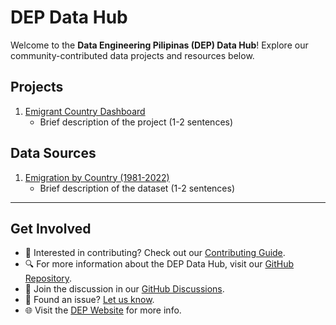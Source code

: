 # DEP Data Hub

Welcome to the **Data Engineering Pilipinas (DEP) Data Hub**! Explore our community-contributed data projects and resources below.

## Projects

1. [Emigrant Country Dashboard](projects/emigrant-country-dashboard.md)
   - Brief description of the project (1-2 sentences)

<!-- Add more projects here as they become available -->

## Data Sources

1. [Emigration by Country (1981-2022)](data-sources/Emigration-by-country-1981-2022.md)
   - Brief description of the dataset (1-2 sentences)

<!-- Add more data sources here as they become available -->

---

## Get Involved

- 🌟 Interested in contributing? Check out our [Contributing Guide](contributing.md).
- 🔍 For more information about the DEP Data Hub, visit our [GitHub Repository](https://github.com/link-to-your-repo).
- 💬 Join the discussion in our [GitHub Discussions](link-to-discussions).
- 🐛 Found an issue? [Let us know](link-to-issues).
- 🌐 Visit the [DEP Website](https://dataengineering.ph) for more info.

